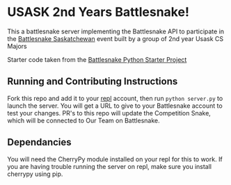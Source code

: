 # USASK 2nd Years Battlesnake! 
This a battlesnake server implementing the Battlesnake API to participate in the [Battlesnake Saskatchewan](https://play.battlesnake.com/competitions/saskatchewan-2020/) event
built by a group of 2nd year Usask CS Majors

Starter code taken from the [Battlesnake Python Starter Project](https://github.com/BattlesnakeOfficial/starter-snake-python)

## Running and Contributing Instructions
Fork this repo and add it to your [repl](https://repl.it/~) account, then run `python server.py` to launch the server. You will get a URL to give to your Battlesnake account to
test your changes. PR's to this repo will update the Competition Snake, which will be connected to Our Team on Battlesnake. 

## Dependancies 
You will need the CherryPy module installed on your repl for this to work. If you are having trouble running the server on repl, make sure you install cherrypy using pip.
